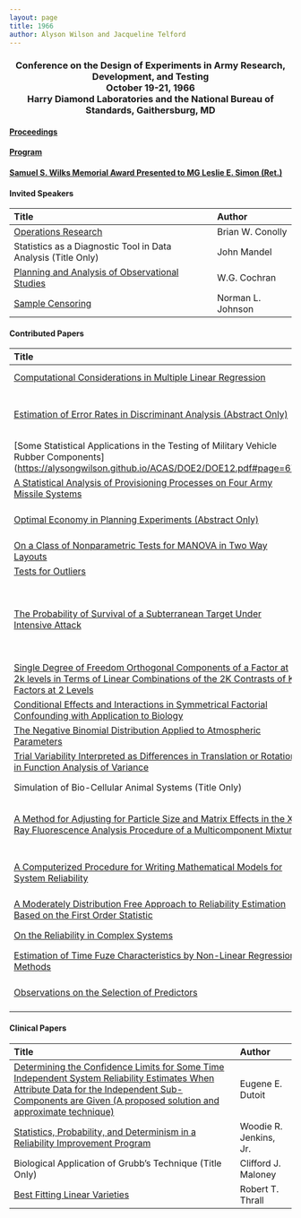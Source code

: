```yaml
---
layout: page
title: 1966
author: Alyson Wilson and Jacqueline Telford
---
```

<div align="center"><h3>Conference on the Design of Experiments in Army Research, Development, and Testing<br>
October 19-21, 1966<br>
Harry Diamond Laboratories and the National Bureau of Standards, Gaithersburg, MD</h3></div>


#### [Proceedings](https://alysongwilson.github.io/ACAS/DOE2/DOE12.pdf#page=2)

#### [Program](https://alysongwilson.github.io/ACAS/DOE2/DOE12.pdf#page=10)


#### [Samuel S. Wilks Memorial Award Presented to MG Leslie E. Simon (Ret.)](https://alysongwilson.github.io/ACAS/DOE2/DOE12.pdf#page=203)


#### Invited Speakers

| Title | Author |
| :--- | :--- |
| [Operations Research](https://alysongwilson.github.io/ACAS/DOE2/DOE12.pdf#page=18) | Brian W. Conolly |
| Statistics as a Diagnostic Tool in Data Analysis (Title Only) | John Mandel |
| [Planning and Analysis of Observational Studies](https://alysongwilson.github.io/ACAS/DOE2/DOE12.pdf#page=325) | W.G. Cochran |
| [Sample Censoring](https://alysongwilson.github.io/ACAS/DOE2/DOE12.pdf#page=406) | Norman L. Johnson |


#### Contributed Papers

| Title | Author |
| :--- | :--- |
| [Computational Considerations in Multiple Linear Regression](https://alysongwilson.github.io/ACAS/DOE2/DOE12.pdf#page=55) | Harold J. Breaux |
| [Estimation of Error Rates in Discriminant Analysis (Abstract Only)](https://alysongwilson.github.io/ACAS/DOE2/DOE12.pdf#page=66) | Peter A. Lachenbruch and M. Ray Mickey |
| [Some Statistical Applications in the Testing of Military Vehicle Rubber Components] (https://alysongwilson.github.io/ACAS/DOE2/DOE12.pdf#page=67) | Emil H. Jebe |
| [A Statistical Analysis of Provisioning Processes on Four Army Missile Systems](https://alysongwilson.github.io/ACAS/DOE2/DOE12.pdf#page=107) | Robert G. Provost |
| [Optimal Economy in Planning Experiments (Abstract Only)](https://alysongwilson.github.io/ACAS/DOE2/DOE12.pdf#page=133) | Regina C. Elandt-Johnson |
| [On a Class of Nonparametric Tests for MANOVA in Two Way Layouts](https://alysongwilson.github.io/ACAS/DOE2/DOE12.pdf#page=135) | Pranab Kumar Sen |
| [Tests for Outliers](https://alysongwilson.github.io/ACAS/DOE2/DOE12.pdf#page=165) | H.A. David |
| [The Probability of Survival of a Subterranean Target Under Intensive Attack](https://alysongwilson.github.io/ACAS/DOE2/DOE12.pdf#page=176) | Bernard Harris, Herman F. Karreman, and J. Barkley Rosser |
| [Single Degree of Freedom Orthogonal Components of a Factor at 2k levels in Terms of Linear Combinations of the 2K Contrasts of K Factors at 2 Levels](https://alysongwilson.github.io/ACAS/DOE2/DOE12.pdf#page=206) | Joseph Weinstein |
| [Conditional Effects and Interactions in Symmetrical Factorial Confounding with Application to Biology](https://alysongwilson.github.io/ACAS/DOE2/DOE12.pdf#page=216) | N.R. Bohidar |
| [The Negative Binomial Distribution Applied to Atmospheric Parameters](https://alysongwilson.github.io/ACAS/DOE2/DOE12.pdf#page=230) | Oskar M. Essenwanger |
| [Trial Variability Interpreted as Differences in Translation or Rotation in Function Analysis of Variance](https://alysongwilson.github.io/ACAS/DOE2/DOE12.pdf#page=252) | Walter D. Foster |
| Simulation of Bio-Cellular Animal Systems (Title Only) | George I. Lavin |
| [A Method for Adjusting for Particle Size and Matrix Effects in the X-Ray Fluorescence Analysis Procedure of a Multicomponent Mixture](https://alysongwilson.github.io/ACAS/DOE2/DOE12.pdf#page=259) | R.H. Myers and Donald E. Womeldorph |
| [A Computerized Procedure for Writing Mathematical Models for System Reliability](https://alysongwilson.github.io/ACAS/DOE2/DOE12.pdf#page=300) | Anthony J. Ricciardi and John G. Mardo |
| [A Moderately Distribution Free Approach to Reliability Estimation Based on the First Order Statistic](https://alysongwilson.github.io/ACAS/DOE2/DOE12.pdf#page=343) | Michael G. Billings |
| [On the Reliability in Complex Systems](https://alysongwilson.github.io/ACAS/DOE2/DOE12.pdf#page=356) | A. Clifford Cohen |
| [Estimation of Time Fuze Characteristics by Non-Linear Regression Methods](https://alysongwilson.github.io/ACAS/DOE2/DOE12.pdf#page=369) | Weldon F. Willoughby |
| [Observations on the Selection of Predictors](https://alysongwilson.github.io/ACAS/DOE2/DOE12.pdf#page=398) | H.L. Lucas and A.C. Linnerud | 


#### Clinical Papers
 
| Title | Author |
| :--- | :--- |
| [Determining the Confidence Limits for Some Time Independent System Reliability Estimates When Attribute Data for the Independent Sub-Components are Given (A proposed solution and approximate technique)](https://alysongwilson.github.io/ACAS/DOE2/DOE12.pdf#page=273) | Eugene E. Dutoit |
| [Statistics, Probability, and Determinism in a Reliability Improvement Program](https://alysongwilson.github.io/ACAS/DOE2/DOE12.pdf#page=294) | Woodie R. Jenkins, Jr. |
| Biological Application of Grubb’s Technique (Title Only) | Clifford J. Maloney |
| [Best Fitting Linear Varieties](https://alysongwilson.github.io/ACAS/DOE2/DOE12.pdf#page=317) | Robert T. Thrall |
